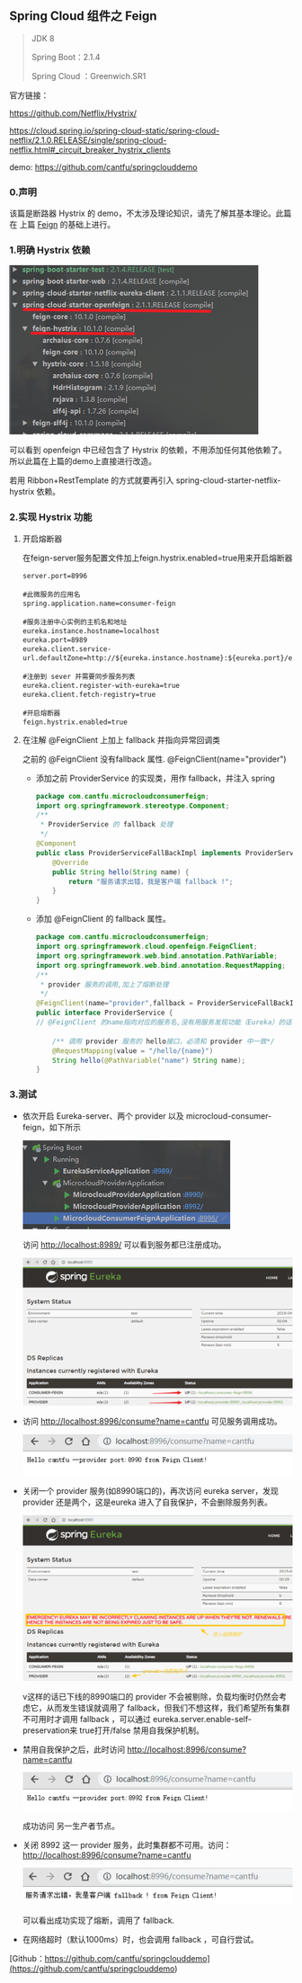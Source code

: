 ## Spring Cloud 组件之 Feign

> JDK 8
>
> Spring Boot：2.1.4
>
> Spring Cloud ：Greenwich.SR1

官方链接：

<https://github.com/Netflix/Hystrix/>

<https://cloud.spring.io/spring-cloud-static/spring-cloud-netflix/2.1.0.RELEASE/single/spring-cloud-netflix.html#_circuit_breaker_hystrix_clients>

demo: <https://github.com/cantfu/springclouddemo>

### 0.声明

该篇是断路器 Hystrix 的 demo，不太涉及理论知识，请先了解其基本理论。此篇在 上篇 [Feign](https://github.com/cantfu/springclouddemo/blob/master/md/SpringCloud%E7%BB%84%E4%BB%B6%E4%B9%8BFeign.md) 的基础上进行。

### 1.明确 Hystrix 依赖

![1555141089420](assets/1555141089420.png)

可以看到 openfeign 中已经包含了 Hystrix 的依赖，不用添加任何其他依赖了。所以此篇在上篇的demo上直接进行改造。

若用 Ribbon+RestTemplate 的方式就要再引入 spring-cloud-starter-netflix-hystrix 依赖。

### 2.实现 Hystrix 功能

1. 开启熔断器

   在feign-server服务配置文件加上feign.hystrix.enabled=true用来开启熔断器

   ```properties
   server.port=8996
   
   #此微服务的应用名
   spring.application.name=consumer-feign
   
   #服务注册中心实例的主机名和地址
   eureka.instance.hostname=localhost
   eureka.port=8989
   eureka.client.service-url.defaultZone=http://${eureka.instance.hostname}:${eureka.port}/eureka/
   
   #注册到 sever 并需要同步服务列表
   eureka.client.register-with-eureka=true
   eureka.client.fetch-registry=true
   
   #开启熔断器
   feign.hystrix.enabled=true
   ```

2. 在注解 @FeignClient 上加上 fallback 并指向异常回调类

   之前的 @FeignClient 没有fallback 属性. @FeignClient(name="provider")

   + 添加之前 ProviderService 的实现类，用作 fallback，并注入 spring

     ```java
     package com.cantfu.microcloudconsumerfeign;
     import org.springframework.stereotype.Component;
     /**
      * ProviderService 的 fallback 处理
      */
     @Component
     public class ProviderServiceFallBackImpl implements ProviderService {
         @Override
         public String hello(String name) {
             return "服务请求出错，我是客户端 fallback !";
         }
     }
     ```

   + 添加 @FeignClient 的 fallback 属性。

     ```java
     package com.cantfu.microcloudconsumerfeign;
     import org.springframework.cloud.openfeign.FeignClient;
     import org.springframework.web.bind.annotation.PathVariable;
     import org.springframework.web.bind.annotation.RequestMapping;
     /**
      * provider 服务的调用,加上了熔断处理
      */
     @FeignClient(name="provider",fallback = ProviderServiceFallBackImpl.class)
     public interface ProviderService {
     // @FeignClient 的name指向对应的服务名,没有用服务发现功能（Eureka）的话需要指定 url
     
         /** 调用 provider 服务的 hello接口，必须和 provider 中一致*/
         @RequestMapping(value = "/hello/{name}")
         String hello(@PathVariable("name") String name);
     }
     ```

### 3.测试

+ 依次开启 Eureka-server、两个 provider 以及 microcloud-consumer-feign，如下所示

  ![1555142870674](assets/1555142870674.png)

  访问 <http://localhost:8989/> 可以看到服务都已注册成功。

  ![1555142925598](assets/1555142925598.png)

+ 访问 <http://localhost:8996/consume?name=cantfu> 可见服务调用成功。

  ![1555143010255](assets/1555143010255.png)

+ 关闭一个 provider 服务(如8990端口的)，再次访问 eureka server，发现 provider 还是两个，这是eureka 进入了自我保护，不会删除服务列表。

  ![1555143227433](assets/1555143227433.png)

  v这样的话已下线的8990端口的 provider 不会被剔除，负载均衡时仍然会考虑它，从而发生错误就调用了 fallback，但我们不想这样，我们希望所有集群不可用时才调用 fallback ，可以通过 eureka.server.enable-self-preservation来 true打开/false 禁用自我保护机制。

+ 禁用自我保护之后，此时访问 <http://localhost:8996/consume?name=cantfu>

  ![1555143690999](assets/1555143690999.png)

  成功访问 另一生产者节点。

+ 关闭 8992 这一 provider 服务，此时集群都不可用。访问：<http://localhost:8996/consume?name=cantfu>

  ![1555143752594](assets/1555143752594.png)

  可以看出成功实现了熔断，调用了 fallback.

+ 在网络超时（默认1000ms）时，也会调用 fallback ，可自行尝试。



[Github：https://github.com/cantfu/springclouddemo](<https://github.com/cantfu/springclouddemo>)